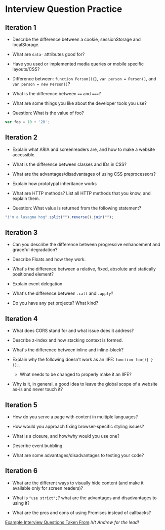 # Interview Question Practice

## Iteration 1

- Describe the difference between a cookie, sessionStorage and localStorage.

- What are `data-` attributes good for?

- Have you used or implemented media queries or mobile specific layouts/CSS?

- Difference between: `function Person(){}`, `var person = Person()`, and `var person = new Person()`?

- What is the difference between `==` and `===`?

- What are some things you like about the developer tools you use?

- Question: What is the value of foo?

```js
var foo = 10 + '20';
```

## Iteration 2

- Explain what ARIA and screenreaders are, and how to make a website accessible.

- What is the difference between classes and IDs in CSS?

- What are the advantages/disadvantages of using CSS preprocessors?

- Explain how prototypal inheritance works

- What are HTTP methods? List all HTTP methods that you know, and explain them.

- Question: What value is returned from the following statement?

```js
"i'm a lasagna hog".split("").reverse().join("");
```

## Iteration 3

- Can you describe the difference between progressive enhancement and graceful degradation?

- Describe Floats and how they work.

- What's the difference between a relative, fixed, absolute and statically positioned element?

- Explain event delegation

- What's the difference between `.call` and `.apply`?

- Do you have any pet projects? What kind?

## Iteration 4

- What does CORS stand for and what issue does it address?

- Describe z-index and how stacking context is formed.

- What's the difference between inline and inline-block?

- Explain why the following doesn't work as an IIFE: `function foo(){ }();`.
  - What needs to be changed to properly make it an IIFE?

- Why is it, in general, a good idea to leave the global scope of a website as-is and never touch it?

## Iteration 5

- How do you serve a page with content in multiple languages?

- How would you approach fixing browser-specific styling issues?

- What is a closure, and how/why would you use one?

- Describe event bubbling.

- What are some advantages/disadvantages to testing your code?

## Iteration 6

- What are the different ways to visually hide content (and make it available only for screen readers)?

- What is `"use strict";`? what are the advantages and disadvantages to using it?

- What are the pros and cons of using Promises instead of callbacks?














[Example Interview Questions Taken From](https://github.com/h5bp/Front-end-Developer-Interview-Questions)
_h/t Andrew for the lead!_
